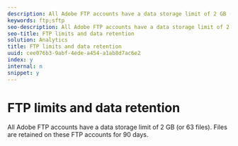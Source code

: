 ```yaml
---
description: All Adobe FTP accounts have a data storage limit of 2 GB (or 63 files). Files are retained on these FTP accounts for 90 days.
keywords: ftp;sftp
seo-description: All Adobe FTP accounts have a data storage limit of 2 GB (or 63 files). Files are retained on these FTP accounts for 90 days.
seo-title: FTP limits and data retention
solution: Analytics
title: FTP limits and data retention
uuid: cee076b3-9abf-4ede-a454-a1ab8d7ac6e2
index: y
internal: n
snippet: y
---
```


# FTP limits and data retention

All Adobe FTP accounts have a data storage limit of 2 GB (or 63 files). Files are retained on these FTP accounts for 90 days.

